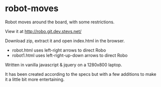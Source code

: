 # robot-moves
Robot moves around the board, with some restrictions.

View it at http://robo.git.dev.stevs.net/

Download zip, extract it and open index.html in the browser.
  * robot.html uses left-right arrows to direct Robo
  * robot1.html uses left-right-up-down arrows to direct Robo

Written in vanilla javascript & jquery on a 1280x800 laptop.

It has been created according to the specs but with a few additions to make it a little bit more entertaining.
